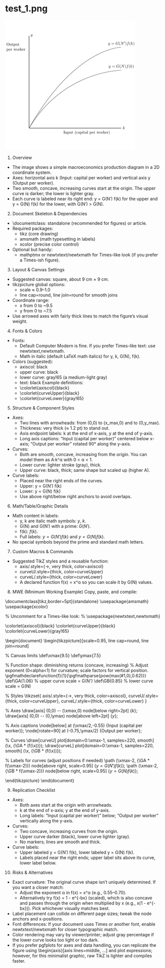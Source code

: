 # test_1.png

![test_1.png](../../../eval_dataset/images/test_1.png)

1. Overview
- The image shows a simple macroeconomics production diagram in a 2D coordinate system.
- Axes: horizontal axis k (Input: capital per worker) and vertical axis y (Output per worker).
- Two smooth, concave, increasing curves start at the origin. The upper curve is darker; the lower is lighter gray.
- Each curve is labeled near its right end: y = G(N′) f(k) for the upper and y = G(N) f(k) for the lower, with G(N′) > G(N).

2. Document Skeleton & Dependencies
- \documentclass: standalone (recommended for figures) or article.
- Required packages:
  - tikz (core drawing)
  - amsmath (math typesetting in labels)
  - xcolor (precise color control)
- Optional but handy:
  - mathptmx or newtxtext/newtxmath for Times-like look (if you prefer a Times-ish figure).

3. Layout & Canvas Settings
- Suggested canvas: square, about 9 cm × 9 cm.
- tikzpicture global options:
  - scale ≈ 0.9–1.0
  - line cap=round, line join=round for smooth joins
- Coordinate range:
  - x from 0 to ~9.5
  - y from 0 to ~7.5
- Use arrowed axes with fairly thick lines to match the figure’s visual weight.

4. Fonts & Colors
- Fonts:
  - Default Computer Modern is fine. If you prefer Times-like text: use newtxtext,newtxmath.
  - Math in italic (default LaTeX math italics) for y, k, G(N), f(k).
- Colors (suggested):
  - axiscol: black
  - upper curve: black
  - lower curve: gray!65 (a medium-light gray)
  - text: black
  Example definitions:
  - \colorlet{axiscol}{black}
  - \colorlet{curveUpper}{black}
  - \colorlet{curveLower}{gray!65}

5. Structure & Component Styles
- Axes:
  - Two lines with arrowheads: from (0,0) to (x_max,0) and to (0,y_max).
  - Thickness: very thick (≈ 1.2 pt) to stand out.
  - Axis endpoint labels: k at the end of x-axis, y at the end of y-axis.
  - Long axis captions: “Input (capital per worker)” centered below x-axis; “Output per worker” rotated 90° along the y-axis.
- Curves:
  - Both are smooth, concave, increasing from the origin. You can model them as A·k^α with 0 < α < 1.
  - Lower curve: lighter stroke (gray), thick.
  - Upper curve: black, thick; same shape but scaled up (higher A).
- Curve labels:
  - Placed near the right ends of the curves.
  - Upper: y = G(N′) f(k)
  - Lower: y = G(N) f(k)
  - Use above right/below right anchors to avoid overlaps.

6. Math/Table/Graphic Details
- Math content in labels:
  - y, k are italic math symbols: $y$, $k$.
  - G(N) and G(N′) with a prime: $G(N')$.
  - f(k): $f(k)$.
  - Full labels: $y = G(N')f(k)$ and $y = G(N)f(k)$.
- No special symbols beyond the prime and standard math letters.

7. Custom Macros & Commands
- Suggested TikZ styles and a reusable function:
  - axis/.style={->, very thick, color=axiscol}
  - curveU/.style={thick, color=curveUpper}
  - curveL/.style={thick, color=curveLower}
  - A declared function f(x) = x^α so you can scale it by G(N) values.

8. MWE (Minimum Working Example)
Copy, paste, and compile:

\documentclass[tikz,border=5pt]{standalone}
\usepackage{amsmath}
\usepackage{xcolor}

% Uncomment for a Times-like look:
% \usepackage{newtxtext,newtxmath}

\colorlet{axiscol}{black}
\colorlet{curveUpper}{black}
\colorlet{curveLower}{gray!65}

\begin{document}
\begin{tikzpicture}[scale=0.95, line cap=round, line join=round]

  % Canvas limits
  \def\xmax{9.5}
  \def\ymax{7.5}

  % Function shape: diminishing returns (concave, increasing)
  % Adjust exponent (0<alpha<1) for curvature; scale factors for vertical position.
  \pgfmathdeclarefunction{f}{1}{\pgfmathparse{pow(max(#1,0),0.62)}}
  \def\GA{1.06} % upper curve scale = G(N')
  \def\GB{0.85} % lower curve scale = G(N)

  % Styles
  \tikzset{
    axis/.style={->, very thick, color=axiscol},
    curveU/.style={thick, color=curveUpper},
    curveL/.style={thick, color=curveLower}
  }

  % Axes
  \draw[axis] (0,0) -- (\xmax,0) node[below right=2pt] {$k$};
  \draw[axis] (0,0) -- (0,\ymax) node[above left=2pt] {$y$};

  % Axis captions
  \node[below] at (\xmax/2,-0.55) {Input (capital per worker)};
  \node[rotate=90] at (-0.75,\ymax/2) {Output per worker};

  % Curves
  \draw[curveU]
    plot[domain=0:\xmax-1, samples=220, smooth]
      (\x, {\GA * (f(\x))});
  \draw[curveL]
    plot[domain=0:\xmax-1, samples=220, smooth]
      (\x, {\GB * (f(\x))});

  % Labels for curves (adjust positions if needed)
  \path (\xmax-2, {\GA * f(\xmax-2)}) node[above right, scale=0.95] {$y = G(N')f(k)$};
  \path (\xmax-2, {\GB * f(\xmax-2)}) node[below right, scale=0.95] {$y = G(N)f(k)$};

\end{tikzpicture}
\end{document}

9. Replication Checklist
- Axes:
  - Both axes start at the origin with arrowheads.
  - k at the end of x-axis; y at the end of y-axis.
  - Long labels: “Input (capital per worker)” below; “Output per worker” vertically along the y-axis.
- Curves:
  - Two concave, increasing curves from the origin.
  - Upper curve darker (black), lower curve lighter (gray).
  - No markers; lines are smooth and thick.
- Curve labels:
  - Upper labeled y = G(N′) f(k), lower labeled y = G(N) f(k).
  - Labels placed near the right ends; upper label sits above its curve, lower label below.

10. Risks & Alternatives
- Exact curvature: The original curve shape isn’t uniquely determined. If you want a closer match:
  - Adjust the exponent α in f(x) = x^α (e.g., 0.55–0.70).
  - Alternatively try f(x) = 1 - e^{-bx} (scaled), which is also concave and passes through the origin when multiplied by x (e.g., x(1 - e^{-bx})). Pick whichever visually matches best.
- Label placement can collide on different page sizes; tweak the node anchors and x-positions.
- Font differences: If your document uses Times or another font, enable newtxtext/newtxmath for closer typographic match.
- Color rendering may vary by viewer/printer; adjust gray percentage if the lower curve looks too light or too dark.
- If you prefer pgfplots for axes and data handling, you can replicate the figure using \begin{axis}[axis lines=middle, ...] and plot expressions; however, for this minimalist graphic, raw TikZ is lighter and compiles faster.
